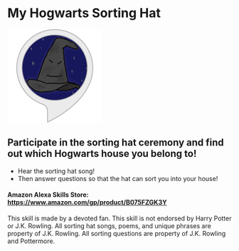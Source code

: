 # My Hogwarts Sorting Hat

![My Hogwarts Sorting Hat Logo](/Logo/hogwarts_logo.png?raw=true "My Hogwarts Sorting Hat Logo")

## Participate in the sorting hat ceremony and find out which Hogwarts house you belong to!

* Hear the sorting hat song!
* Then answer questions so that the hat can sort you into your house!


#### Amazon Alexa Skills Store: https://www.amazon.com/gp/product/B075FZGK3Y


This skill is made by a devoted fan. This skill is not endorsed by Harry Potter or J.K. Rowling. All sorting hat songs, poems, and unique phrases are property of J.K. Rowling. All sorting questions are property of J.K. Rowling and Pottermore.
